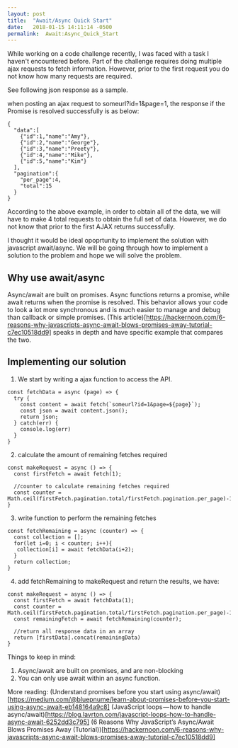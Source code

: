 ```yaml
---
layout: post
title:  "Await/Async Quick Start"
date:   2018-01-15 14:11:14 -0500
permalink:  Await:Async_Quick_Start
---
```


While working on a code challenge recently, I was faced with a task I haven't encountered before. Part of the challenge requires doing multiple ajax requests to fetch information. However, prior to the first request you do not know how many requests are required.

See following json response as a sample.

when posting an ajax request to someurl?id=1&page=1, the response if the Promise is resolved successfully is as below:
```
{
  "data":[
    {"id":1,"name":"Amy"},
    {"id":2,"name":"George"},
    {"id":3,"name":"Preety"},
    {"id":4,"name":"Mike"},
    {"id":5,"name":"Kim"}
  ],
  "pagination":{
    "per_page":4,
    "total":15
  }
}
```

According to the above example, in order to obtain all of the data, we will have to make 4 total requests to obtain the full set of data. However, we do not know that prior to the first AJAX returns successfully.

I thought it would be ideal opoprtunity to implement the solution with javascript await/async. We will be going through how to implement a solution to the problem and hope we will solve the problem.

## Why use await/async
Async/await are built on promises. Async functions returns a promise, while await returns when the promise is resolved. This behavior allows your code to look a lot more synchronous and is much easier to manage and debug than callback or simple promises. (This article)[https://hackernoon.com/6-reasons-why-javascripts-async-await-blows-promises-away-tutorial-c7ec10518dd9] speaks in depth and have specific example that compares the two.

## Implementing our solution

1. We start by writing a ajax function to access the API.

```
const fetchData = async (page) => {
  try {
    const content = await fetch(`someurl?id=1&page=${page}`);
    const json = await content.json();
    return json;
  } catch(err) {
    console.log(err)
  }
}

```

2. calculate the amount of remaining fetches required

```
const makeRequest = async () => {
  const firstFetch = await fetch(1);

  //counter to calculate remaining fetches required
  const counter = Math.ceil(firstFetch.pagination.total/firstFetch.pagination.per_page)-1;
}
```

3. write function to perform the remaining fetches
```
const fetchRemaining = async (counter) => {
  const collection = [];
  for(let i=0; i < counter; i++){
   collection[i] = await fetchData(i+2);
  }
  return collection;
}
```

4. add fetchRemaining to makeRequest and return the results, we have:

```
const makeRequest = async () => {
  const firstFetch = await fetchData(1);
  const counter = Math.ceil(firstFetch.pagination.total/firstFetch.pagination.per_page)-1;
  const remainingFetch = await fetchRemaining(counter);

  //return all response data in an array
  return [firstData].concat(remainingData)
}
```

Things to keep in mind: 
1. Async/await are built on promises, and are non-blocking
2. You can only use await within an async function.


More reading:
(Understand promises before you start using async/await)[https://medium.com/@bluepnume/learn-about-promises-before-you-start-using-async-await-eb148164a9c8]
(JavaScript loops — how to handle async/await)[https://blog.lavrton.com/javascript-loops-how-to-handle-async-await-6252dd3c795]
(6 Reasons Why JavaScript’s Async/Await Blows Promises Away (Tutorial))[https://hackernoon.com/6-reasons-why-javascripts-async-await-blows-promises-away-tutorial-c7ec10518dd9]